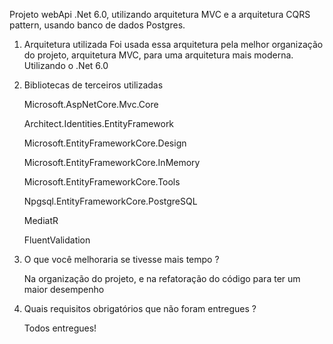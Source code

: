 Projeto webApi .Net 6.0, utilizando arquitetura MVC e a arquitetura CQRS pattern, usando banco de dados Postgres. 


1. Arquitetura utilizada
	Foi usada essa arquitetura pela melhor organização do projeto, arquitetura MVC, para uma arquitetura mais moderna.
	Utilizando o .Net 6.0

2. Bibliotecas de terceiros utilizadas

	Microsoft.AspNetCore.Mvc.Core
	
	Architect.Identities.EntityFramework
	
	Microsoft.EntityFrameworkCore.Design
	
	Microsoft.EntityFrameworkCore.InMemory
	
	Microsoft.EntityFrameworkCore.Tools
	
	Npgsql.EntityFrameworkCore.PostgreSQL
	
	MediatR
	
	FluentValidation

3. O que você melhoraria se tivesse mais tempo ?

	Na organização do projeto, e na refatoração do código para ter um maior desempenho

4. Quais requisitos obrigatórios que não foram entregues ?

	Todos entregues!
